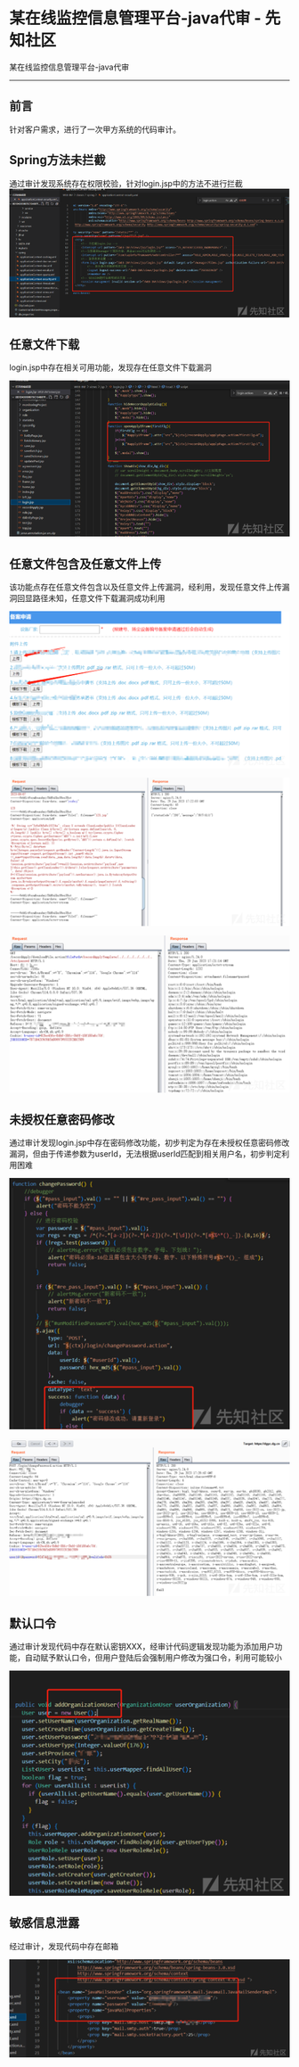 

# 某在线监控信息管理平台-java代审 - 先知社区

某在线监控信息管理平台-java代审

- - -

## 前言

针对客户需求，进行了一次甲方系统的代码审计。

## Spring方法未拦截

通过审计发现系统存在权限校验，针对login.jsp中的方法不进行拦截  
[![](assets/1709518946-0c9c46ddeb777daac11929ca14e2ebbc.png)](https://xzfile.aliyuncs.com/media/upload/picture/20240301195231-2f30bbc8-d7c2-1.png)

## 任意文件下载

login.jsp中存在相关可用功能，发现存在任意文件下载漏洞

[![](assets/1709518946-600ab8224d02d64cac4779847f2b0f07.png)](https://xzfile.aliyuncs.com/media/upload/picture/20240301195533-9be6668c-d7c2-1.png)

## 任意文件包含及任意文件上传

该功能点存在任意文件包含以及任意文件上传漏洞，经利用，发现任意文件上传漏洞回显路径未知，任意文件下载漏洞成功利用

[![](assets/1709518946-b0161cb9aad7d5faaf8c34e22c285128.png)](https://xzfile.aliyuncs.com/media/upload/picture/20240301195646-c730f0b4-d7c2-1.png)

[![](assets/1709518946-0c9673a8701b786d5900997178b715ea.png)](https://xzfile.aliyuncs.com/media/upload/picture/20240301195701-d061d824-d7c2-1.png)

[![](assets/1709518946-4c51fee8a7b3e06f28a0195f539c4627.png)](https://xzfile.aliyuncs.com/media/upload/picture/20240301195724-de5bb9b8-d7c2-1.png)

## 未授权任意密码修改

通过审计发现login.jsp中存在密码修改功能，初步判定为存在未授权任意密码修改漏洞，但由于传递参数为userId，无法根据userId匹配到相关用户名，初步判定利用困难

[![](assets/1709518946-a4384627d0e1fa9dac02b4e11d775078.png)](https://xzfile.aliyuncs.com/media/upload/picture/20240301195755-f0c30854-d7c2-1.png)

[![](assets/1709518946-a66b4300638956ef58acbbb504726e80.png)](https://xzfile.aliyuncs.com/media/upload/picture/20240301195817-fd934954-d7c2-1.png)

## 默认口令

通过审计发现代码中存在默认密钥XXX，经审计代码逻辑发现功能为添加用户功能，自动赋予默认口令，但用户登陆后会强制用户修改为强口令，利用可能较小

[![](assets/1709518946-2aa92f1676d4b9c9a92ab201cf512fbd.png)](https://xzfile.aliyuncs.com/media/upload/picture/20240301195906-1b29fe22-d7c3-1.png)

## 敏感信息泄露

经过审计，发现代码中存在邮箱

[![](assets/1709518946-404a31b0ff91b6b0794c4df09f9963d4.png)](https://xzfile.aliyuncs.com/media/upload/picture/20240301200004-3dc30dca-d7c3-1.png)
